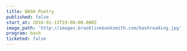 ```yaml
---
title: BASH Poetry
published: false
start_at: 2016-01-13T19:00:00.000Z
image_path: 'http://images.brooklinebooksmith.com/bashreading.jpg'
program: bash
ticketed: false
---
```


